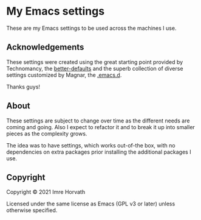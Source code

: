 # My Emacs settings

These are my Emacs settings to be used across the machines I use.

## Acknowledgements

These settings were created using the great starting point provided by Technomancy, the [better-defaults](https://github.com/technomancy/better-defaults) and the superb collection of diverse settings customized by Magnar, the [.emacs.d](https://github.com/magnars/.emacs.d).

Thanks guys!

## About

These settings are subject to change over time as the different needs are coming and going. Also I expect to refactor it and to break it up into smaller pieces as the complexity grows.

The idea was to have settings, which works out-of-the box, with no dependencies on extra packages prior installing the additional packages I use.

## Copyright

Copyright © 2021 Imre Horvath

Licensed under the same license as Emacs (GPL v3 or later) unless otherwise specified.
